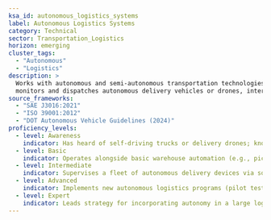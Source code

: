 ```yaml
---  
ksa_id: autonomous_logistics_systems  
label: Autonomous Logistics Systems  
category: Technical  
sector: Transportation_Logistics  
horizon: emerging  
cluster_tags:
  - "Autonomous"
  - "Logistics"
description: >  
  Works with autonomous and semi-autonomous transportation technologies in logistics operations;  
  monitors and dispatches autonomous delivery vehicles or drones, interacts with warehouse robots/AGVs, and implements protocols for safety and efficiency when humans and autonomous systems work in tandem in supply chain processes.  
source_frameworks:
  - "SAE J3016:2021"
  - "ISO 39001:2012"
  - "DOT Autonomous Vehicle Guidelines (2024)"  
proficiency_levels:  
  - level: Awareness  
    indicator: Has heard of self-driving trucks or delivery drones; knows they are being tested or used in some places; explains ADS levels; lists sensor suites.
  - level: Basic  
    indicator: Operates alongside basic warehouse automation (e.g., picks items that a robot brings); follows SOPs when an autonomous vehicle is moving in a facility (like yielding right of way); might use a simple interface to start/stop a delivery drone or robot under supervision; Configures geofence; performs safety driver protocol.
  - level: Intermediate  
    indicator: Supervises a fleet of autonomous delivery devices via software (can redirect a drone, or take control remotely if needed); performs routine checks and maintenance on autonomous equipment; coordinates routes between human drivers and autonomous ones to avoid conflicts; familiar with DOT guidelines on AV operations; tunes perception stack; validates ADS log; achieves disengage KPI  
  - level: Advanced  
    indicator: Implements new autonomous logistics programs (pilot testing delivery robots in a city or AI-driven trucking schedules); optimizes workflow to maximize autonomous usage safely; trains staff on interacting with and overseeing these systems; ensures compliance with regulations and internal safety for AVs/drones.  
  - level: Expert  
    indicator: Leads strategy for incorporating autonomy in a large logistics network; works with tech providers to refine autonomous system performance; certifies fleet pilot; contributes to policy development or industry standards for autonomous logistics (possibly via DOT advisory groups); quantifies ROI and improvements from autonomy to stakeholders.  
---  
```

